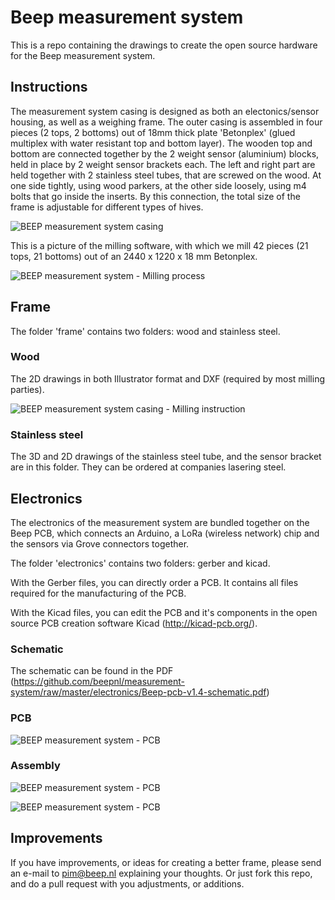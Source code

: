 # Beep measurement system
This is a repo containing the drawings to create the open source hardware for the Beep measurement system.

## Instructions

The measurement system casing is designed as both an electonics/sensor housing, as well as a weighing frame. The outer casing is assembled in four pieces (2 tops, 2 bottoms) out of 18mm thick plate 'Betonplex' (glued multiplex with water resistant top and bottom layer). The wooden top and bottom are connected together by the 2 weight sensor (aluminium) blocks, held in place by 2 weight sensor brackets each. The left and right part are held together with 2 stainless steel tubes, that are screwed on the wood. At one side tightly, using wood parkers, at the other side loosely, using m4 bolts that go inside the inserts. By this connection, the total size of the frame is adjustable for different types of hives. 

![BEEP measurement system casing](https://github.com/beepnl/measurement-system/raw/master/Beep-Frame-v2-Explanation.png)


This is a picture of the milling software, with which we mill 42 pieces (21 tops, 21 bottoms) out of an 2440 x 1220 x 18 mm Betonplex.

![BEEP measurement system - Milling process](https://github.com/beepnl/measurement-system/raw/master/3d-freesplaat-244x122-time.png)

## Frame
The folder 'frame' contains two folders: wood and stainless steel. 

### Wood
The 2D drawings in both Illustrator format and DXF (required by most milling parties).

![BEEP measurement system casing - Milling instruction](https://github.com/beepnl/measurement-system/raw/master/Beep-Frame-milling-instruction.png)


### Stainless steel
The 3D and 2D drawings of the stainless steel tube, and the sensor bracket are in this folder. They can be ordered at companies lasering steel.

## Electronics
The electronics of the measurement system are bundled together on the Beep PCB, which connects an Arduino, a LoRa (wireless network) chip and the sensors via Grove connectors together.

The folder 'electronics' contains two folders: gerber and kicad.

With the Gerber files, you can directly order a PCB. It contains all files required for the manufacturing of the PCB. 

With the Kicad files, you can edit the PCB and it's components in the open source PCB creation software Kicad (http://kicad-pcb.org/).

### Schematic
The schematic can be found in the PDF (https://github.com/beepnl/measurement-system/raw/master/electronics/Beep-pcb-v1.4-schematic.pdf)

### PCB
![BEEP measurement system - PCB](https://github.com/beepnl/measurement-system/raw/master/electronics/Beep-PCB-component-holder.png)

### Assembly
![BEEP measurement system - PCB](https://github.com/beepnl/measurement-system/raw/master/electronics/Beep-PCB-v1.4-assembled.png)

![BEEP measurement system - PCB](https://github.com/beepnl/measurement-system/raw/master/electronics/Beep-PCB-v1.4-in-casing.jpg)


## Improvements
If you have improvements, or ideas for creating a better frame, please send an e-mail to pim@beep.nl explaining your thoughts. Or just fork this repo, and do a pull request with you adjustments, or additions.
